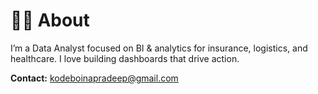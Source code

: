 # 👨‍💼 About
I’m a Data Analyst focused on BI & analytics for insurance, logistics, and healthcare. I love building dashboards that drive action.

**Contact:** kodeboinapradeep@gmail.com
